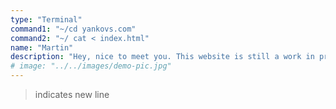 ```yaml
---
type: "Terminal"
command1: "~/cd yankovs.com"
command2: "~/ cat < index.html"
name: "Martin"
description: "Hey, nice to meet you. This website is still a work in progress, > but let's take a look at the next page, since you're already here anyways."
# image: "../../images/demo-pic.jpg"
---
```


> indicates new line